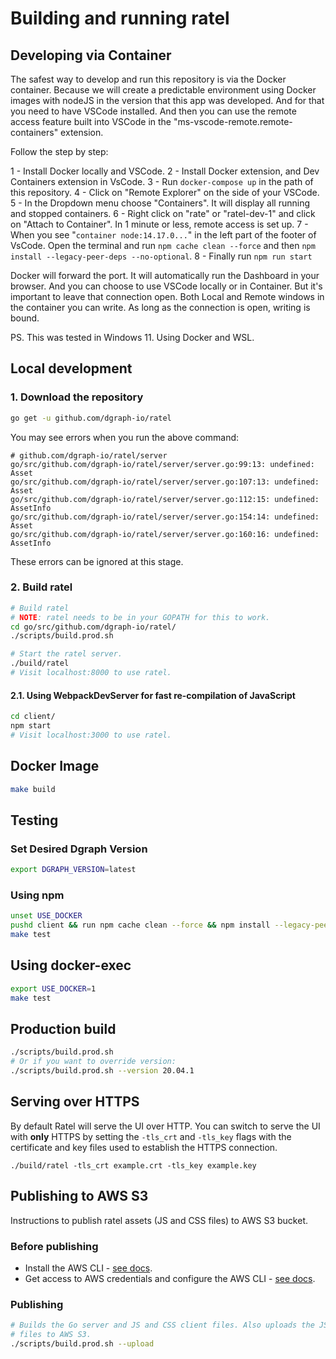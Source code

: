 # Building and running ratel


## Developing via Container

The safest way to develop and run this repository is via the Docker container. Because we will create a predictable environment using Docker images with nodeJS in the version that this app was developed. And for that you need to have VSCode installed. And then you can use the remote access feature built into VSCode in the "ms-vscode-remote.remote-containers" extension.

Follow the step by step:

1 - Install Docker locally and VSCode.
2 - Install Docker extension, and Dev Containers extension in VsCode.
3 - Run `docker-compose up` in the path of this repository.
4 - Click on "Remote Explorer" on the side of your VSCode.
5 - In the Dropdown menu choose "Containers". It will display all running and stopped containers.
6 - Right click on "rate" or "ratel-dev-1" and click on "Attach to Container". In 1 minute or less, remote access is set up.
7 - When you see "`container node:14.17.0...`" in the left part of the footer of VsCode. Open the terminal and run `npm cache clean --force` and then `npm install --legacy-peer-deps --no-optional`.
8 - Finally run `npm run start`

Docker will forward the port. It will automatically run the Dashboard in your browser. And you can choose to use VSCode locally or in Container. But it's important to leave that connection open. Both Local and Remote windows in the container you can write. As long as the connection is open, writing is bound.

PS. This was tested in Windows 11. Using Docker and WSL.

## Local development

### 1. Download the repository

```sh
go get -u github.com/dgraph-io/ratel
```

You may see errors when you run the above command:

```
# github.com/dgraph-io/ratel/server
go/src/github.com/dgraph-io/ratel/server/server.go:99:13: undefined: Asset
go/src/github.com/dgraph-io/ratel/server/server.go:107:13: undefined: Asset
go/src/github.com/dgraph-io/ratel/server/server.go:112:15: undefined: AssetInfo
go/src/github.com/dgraph-io/ratel/server/server.go:154:14: undefined: Asset
go/src/github.com/dgraph-io/ratel/server/server.go:160:16: undefined: AssetInfo
```

These errors can be ignored at this stage.

### 2. Build ratel

```sh
# Build ratel
# NOTE: ratel needs to be in your GOPATH for this to work.
cd go/src/github.com/dgraph-io/ratel/
./scripts/build.prod.sh

# Start the ratel server.
./build/ratel
# Visit localhost:8000 to use ratel.
```

#### 2.1. Using WebpackDevServer for fast re-compilation of JavaScript

```sh
cd client/
npm start
# Visit localhost:3000 to use ratel.
```

## Docker Image

```bash
make build
```

## Testing

### Set Desired Dgraph Version

```bash
export DGRAPH_VERSION=latest
```

### Using npm

```bash
unset USE_DOCKER
pushd client && run npm cache clean --force && npm install --legacy-peer-deps --no-optional && popd # node_modules
make test
```

## Using docker-exec

```bash
export USE_DOCKER=1
make test
```


## Production build

```sh
./scripts/build.prod.sh
# Or if you want to override version:
./scripts/build.prod.sh --version 20.04.1
```

## Serving over HTTPS

By default Ratel will serve the UI over HTTP. You can switch to serve the UI with **only** HTTPS by
setting the `-tls_crt` and `-tls_key` flags with the certificate and key files used to establish the
HTTPS connection.

```
./build/ratel -tls_crt example.crt -tls_key example.key
```

## Publishing to AWS S3

Instructions to publish ratel assets (JS and CSS files)
to AWS S3 bucket.

### Before publishing

- Install the AWS CLI -
  [see docs](https://docs.aws.amazon.com/cli/latest/userguide/installing.html).
- Get access to AWS credentials and configure the AWS CLI -
  [see docs](https://docs.aws.amazon.com/cli/latest/userguide/cli-config-files.html).

### Publishing

```sh
# Builds the Go server and JS and CSS client files. Also uploads the JS and CSS
# files to AWS S3.
./scripts/build.prod.sh --upload
```
